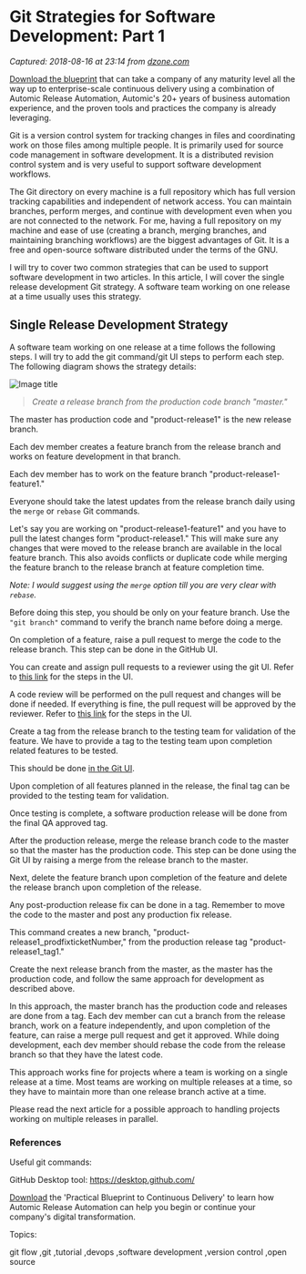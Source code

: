 # Git Strategies for Software Development: Part 1

_Captured: 2018-08-16 at 23:14 from [dzone.com](https://dzone.com/articles/git-strategies-for-software-development?edition=387214&utm_source=Daily%20Digest&utm_medium=email&utm_campaign=Daily%20Digest%202018-08-16)_

[Download the blueprint](https://dzone.com/go?i=228233&u=https%3A%2F%2Foffers.automic.com%2Fblueprint-to-continuous-delivery-with-automic-release-automation%3Futm_campaign%3DAMER%252520Online%252520Syndication%252520DZone%252520Platinum%252520Sponsorship%252520Ads%252520JULY-2017%26utm_source%3DDzone%252520Ads%26utm_medium%3DBlueprint%252520to%252520CD) that can take a company of any maturity level all the way up to enterprise-scale continuous delivery using a combination of Automic Release Automation, Automic's 20+ years of business automation experience, and the proven tools and practices the company is already leveraging.

Git is a version control system for tracking changes in files and coordinating work on those files among multiple people. It is primarily used for source code management in software development. It is a distributed revision control system and is very useful to support software development workflows.

The Git directory on every machine is a full repository which has full version tracking capabilities and independent of network access. You can maintain branches, perform merges, and continue with development even when you are not connected to the network. For me, having a full repository on my machine and ease of use (creating a branch, merging branches, and maintaining branching workflows) are the biggest advantages of Git. It is a free and open-source software distributed under the terms of the GNU.

I will try to cover two common strategies that can be used to support software development in two articles. In this article, I will cover the single release development Git strategy. A software team working on one release at a time usually uses this strategy.

## **Single Release Development Strategy**

A software team working on one release at a time follows the following steps. I will try to add the git command/git UI steps to perform each step. The following diagram shows the strategy details:

![Image title](https://dzone.com/storage/temp/9972047-singlestrategyversion1.png)

> _Create a release branch from the production code branch "master."_

The master has production code and "product-release1" is the new release branch.

Each dev member creates a feature branch from the release branch and works on feature development in that branch.

Each dev member has to work on the feature branch "product-release1-feature1."

Everyone should take the latest updates from the release branch daily using the `merge` or `rebase` Git commands.

Let's say you are working on "product-release1-feature1" and you have to pull the latest changes form "product-release1." This will make sure any changes that were moved to the release branch are available in the local feature branch. This also avoids conflicts or duplicate code while merging the feature branch to the release branch at feature completion time.

_Note: I would suggest using the `merge` option till you are very clear with `rebase`._

Before doing this step, you should be only on your feature branch. Use the `"git branch"` command to verify the branch name before doing a merge.

On completion of a feature, raise a pull request to merge the code to the release branch. This step can be done in the GitHub UI.

You can create and assign pull requests to a reviewer using the git UI. Refer to [this link](https://help.github.com/articles/creating-a-pull-request/) for the steps in the UI.

A code review will be performed on the pull request and changes will be done if needed. If everything is fine, the pull request will be approved by the reviewer. Refer to [this link](https://help.github.com/articles/approving-a-pull-request-with-required-reviews/) for the steps in the UI.

Create a tag from the release branch to the testing team for validation of the feature. We have to provide a tag to the testing team upon completion related features to be tested.

This should be done [in the Git UI](https://help.github.com/articles/creating-releases/).

Upon completion of all features planned in the release, the final tag can be provided to the testing team for validation.

Once testing is complete, a software production release will be done from the final QA approved tag.

After the production release, merge the release branch code to the master so that the master has the production code. This step can be done using the Git UI by raising a merge from the release branch to the master.

Next, delete the feature branch upon completion of the feature and delete the release branch upon completion of the release.

Any post-production release fix can be done in a tag. Remember to move the code to the master and post any production fix release.

This command creates a new branch, "product-release1_prodfixticketNumber," from the production release tag "product-release1_tag1."

Create the next release branch from the master, as the master has the production code, and follow the same approach for development as described above.

In this approach, the master branch has the production code and releases are done from a tag. Each dev member can cut a branch from the release branch, work on a feature independently, and upon completion of the feature, can raise a merge pull request and get it approved. While doing development, each dev member should rebase the code from the release branch so that they have the latest code.

This approach works fine for projects where a team is working on a single release at a time. Most teams are working on multiple releases at a time, so they have to maintain more than one release branch active at a time.

Please read the next article for a possible approach to handling projects working on multiple releases in parallel.

### References

Useful git commands:

GitHub Desktop tool: <https://desktop.github.com/>

[Download](https://dzone.com/go?i=228234&u=https%3A%2F%2Foffers.automic.com%2Fblueprint-to-continuous-delivery-with-automic-release-automation%3Futm_campaign%3DAMER%252520Online%252520Syndication%252520DZone%252520Platinum%252520Sponsorship%252520Ads%252520JULY-2017%26utm_source%3DDzone%252520Ads%26utm_medium%3DBlueprint%252520to%252520CD) the 'Practical Blueprint to Continuous Delivery' to learn how Automic Release Automation can help you begin or continue your company's digital transformation.

Topics:

git flow ,git ,tutorial ,devops ,software development ,version control ,open source
